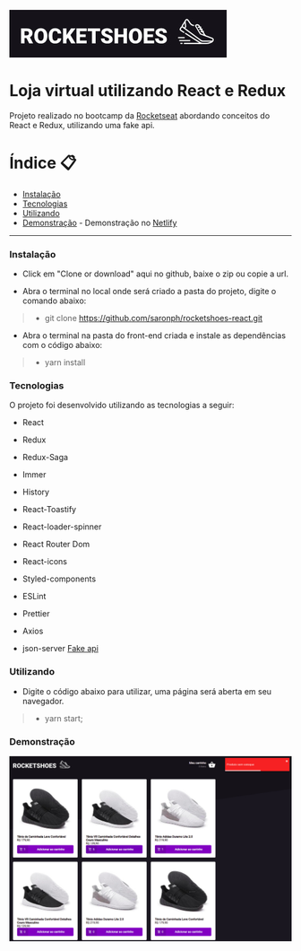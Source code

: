 ![Alt Text](https://github.com/saronph/rocketshoes-react/blob/master/.github/logo.jpg)

# Loja virtual utilizando React e Redux
Projeto realizado no bootcamp da [Rocketseat](https://rocketseat.com.br/) abordando conceitos do React e Redux, utilizando uma fake api.

Índice :clipboard:
=============================

- [Instalação](#instalação)
- [Tecnologias](#tecnologias)
- [Utilizando](#utilizando)
- [Demonstração](#demonstração) - Demonstração no [Netlify](https://serene-snyder-729ea6.netlify.com/)

----------------------------------

### Instalação

* Click em "Clone or download" aqui no github, baixe o zip ou copie a url.

* Abra o terminal no local onde será criado a pasta do projeto, digite o comando abaixo:
> * git clone https://github.com/saronph/rocketshoes-react.git

* Abra o terminal na pasta do front-end criada e instale as dependências com o código abaixo:
> * yarn install

### Tecnologias

O projeto foi desenvolvido utilizando as tecnologias a seguir:

* React

* Redux

* Redux-Saga

* Immer

* History

* React-Toastify

* React-loader-spinner

* React Router Dom

* React-icons

* Styled-components

* ESLint

* Prettier

* Axios

* json-server [Fake api](https://github.com/typicode/json-server)

### Utilizando

* Digite o código abaixo para utilizar, uma página será aberta em seu navegador.
>	* yarn start;

### Demonstração

![Alt Text](https://github.com/saronph/rocketshoes-react/blob/master/.github/demo.jpg)
